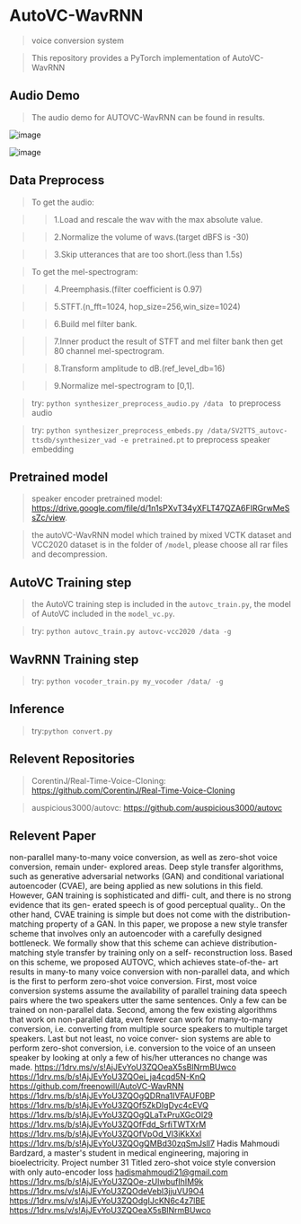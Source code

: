 # AutoVC-WavRNN
>voice conversion system

>This repository provides a PyTorch implementation of AutoVC-WavRNN 

Audio Demo
-----------------
>The audio demo for AUTOVC-WavRNN can be found in results.

![image](http://github.com/freenowill/AutoVC-WavRNN/raw/master/picture/orignal.png "Orignal spectrogram")

![image](http://github.com/freenowill/AutoVC-WavRNN/raw/master/picture/generate.png "Generate spectrogram")

Data Preprocess
-----------------
>To get the audio: 

>>1.Load and rescale the wav with the max absolute value.

>>2.Normalize the volume of wavs.(target dBFS is -30)

>>3.Skip utterances that are too short.(less than 1.5s)

>To get the mel-spectrogram:

>>4.Preemphasis.(filter coefficient is 0.97)

>>5.STFT.(n_fft=1024, hop_size=256,win_size=1024)

>>6.Build mel filter bank.

>>7.Inner product the result of STFT and mel filter bank then get 80 channel mel-spectrogram.

>>8.Transform amplitude to dB.(ref_level_db=16)

>>9.Normalize mel-spectrogram to [0,1].

>try: ```python synthesizer_preprocess_audio.py /data ``` to preprocess audio

>try: ```python synthesizer_preprocess_embeds.py /data/SV2TTS_autovc-ttsdb/synthesizer_vad -e pretrained.pt``` to preprocess speaker embedding

Pretrained model
-----------------
>speaker encoder pretrained model: https://drive.google.com/file/d/1n1sPXvT34yXFLT47QZA6FIRGrwMeSsZc/view.

>the autoVC-WavRNN model which trained by mixed VCTK dataset and VCC2020 dataset is in the folder of ```/model```, please choose all 
rar files and decompression.

AutoVC Training step
-----------------
>the AutoVC training step is included in the ```autovc_train.py```, the model of AutoVC included in the ```model_vc.py```.

>try: ```python autovc_train.py autovc-vcc2020 /data -g```

WavRNN Training step
-----------------
>try: ```python vocoder_train.py my_vocoder /data/ -g```

Inference
-----------------
>try:```python convert.py```

Relevent Repositories
-----------------
>CorentinJ/Real-Time-Voice-Cloning: https://github.com/CorentinJ/Real-Time-Voice-Cloning

>auspicious3000/autovc: https://github.com/auspicious3000/autovc

Relevent Paper
-----------------
non-parallel many-to-many voice conversion, as well as zero-shot voice conversion, remain under- explored areas. Deep style transfer algorithms, such as generative adversarial networks (GAN) and conditional variational autoencoder (CVAE), are being applied as new solutions in this field. However, GAN training is sophisticated and diffi- cult, and there is no strong evidence that its gen- erated speech is of good perceptual quality.. On the other hand, CVAE training is simple but does not come with the distribution-matching property of a GAN. In this paper, we propose a new style transfer scheme that involves only an autoencoder with a carefully designed bottleneck. We formally show that this scheme can achieve distribution- matching style transfer by training only on a self- reconstruction loss. Based on this scheme, we proposed AUTOVC, which achieves state-of-the- art results in many-to many voice conversion with non-parallel data, and which is the first to perform zero-shot voice conversion.
First, most voice conversion systems assume the availability of parallel training data speech pairs where the two speakers utter the same sentences. Only a few can be trained on non-parallel data. Second, among the few existing algorithms that work on non-parallel data, even fewer can work for many-to-many conversion, i.e. converting from multiple source speakers to multiple target speakers. Last but not least, no voice conver- sion systems are able to perform zero-shot conversion, i.e. conversion to the voice of an unseen speaker by looking at only a few of his/her utterances
no change was made.
https://1drv.ms/v/s!AjJEvYoU3ZQOeaX5sBlNrmBUwco
https://1drv.ms/b/s!AjJEvYoU3ZQOei_ja4cqd5N-KnQ 
https://github.com/freenowill/AutoVC-WavRNN
https://1drv.ms/b/s!AjJEvYoU3ZQOgQDRna1IVFAUF0BP
https://1drv.ms/b/s!AjJEvYoU3ZQOf5ZkDIgDyc4cEVQ
https://1drv.ms/b/s!AjJEvYoU3ZQOgQLaTxPruXGcOl29
https://1drv.ms/b/s!AjJEvYoU3ZQOfFdd_SrfiTWTXrM
https://1drv.ms/b/s!AjJEvYoU3ZQOfVpOd_Vl3iKkXxI
https://1drv.ms/b/s!AjJEvYoU3ZQOgQMBd30zqSmJsll7
Hadis Mahmoudi Bardzard, a master's student in medical engineering, majoring in bioelectricity. Project number 31 Titled zero-shot voice style conversion with only auto-encoder loss hadismahmoudi21@gmail.com
https://1drv.ms/b/s!AjJEvYoU3ZQOe-zUlwbufIhIM9k
https://1drv.ms/v/s!AjJEvYoU3ZQOdeVebl3jjuVU9O4 https://1drv.ms/v/s!AjJEvYoU3ZQOdgIJcKN6c4z7lBE https://1drv.ms/v/s!AjJEvYoU3ZQOeaX5sBlNrmBUwco
